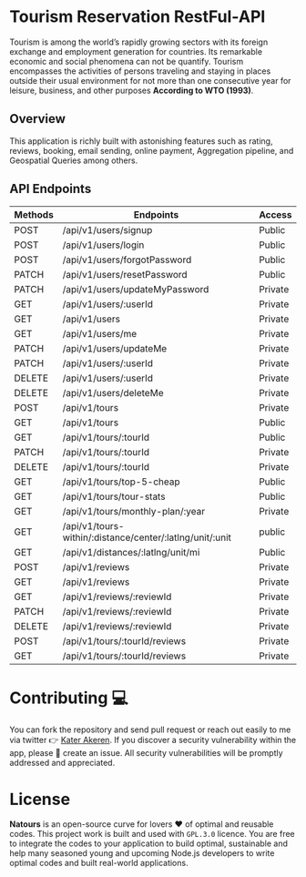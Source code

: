# Tourism Reservation RestFul-API

Tourism is among the world’s rapidly growing sectors with its foreign exchange and employment generation for countries. Its remarkable economic and social phenomena can not be quantify. Tourism encompasses the activities of persons traveling and staying in places outside their usual environment for not more than one consecutive year for leisure, business, and other purposes **According to WTO (1993)**.

## Overview

This application is richly built with astonishing features such as rating, reviews, booking, email sending, online payment, Aggregation pipeline, and Geospatial Queries among others.

## API Endpoints

| Methods | Endpoints                                                | Access  |
| ------- | -------------------------------------------------------- | ------- |
| POST    | /api/v1/users/signup                                     | Public  |
| POST    | /api/v1/users/login                                      | Public  |
| POST    | /api/v1/users/forgotPassword                             | Public  |
| PATCH   | /api/v1/users/resetPassword                              | Public  |
| PATCH   | /api/v1/users/updateMyPassword                           | Private |
| GET     | /api/v1/users/:userId                                    | Private |
| GET     | /api/v1/users                                            | Private |
| GET     | /api/v1/users/me                                         | Private |
| PATCH   | /api/v1/users/updateMe                                   | Private |
| PATCH   | /api/v1/users/:userId                                    | Private |
| DELETE  | /api/v1/users/:userId                                    | Private |
| DELETE  | /api/v1/users/deleteMe                                   | Private |
| POST    | /api/v1/tours                                            | Private |
| GET     | /api/v1/tours                                            | Public  |
| GET     | /api/v1/tours/:tourId                                    | Public  |
| PATCH   | /api/v1/tours/:tourId                                    | Private |
| DELETE  | /api/v1/tours/:tourId                                    | Private |
| GET     | /api/v1/tours/top-5-cheap                                | Public  |
| GET     | /api/v1/tours/tour-stats                                 | Public  |
| GET     | /api/v1/tours/monthly-plan/:year                         | Private |
| GET     | /api/v1/tours-within/:distance/center/:latlng/unit/:unit | public  |
| GET     | /api/v1/distances/:latlng/unit/mi                        | Public  |
| POST    | /api/v1/reviews                                          | Private |
| GET     | /api/v1/reviews                                          | Private |
| GET     | /api/v1/reviews/:reviewId                                | Private |
| PATCH   | /api/v1/reviews/:reviewId                                | Private |
| DELETE  | /api/v1/reviews/:reviewId                                | Private |
| POST    | /api/v1/tours/:tourId/reviews                            | Private |
| GET     | /api/v1/tours/:tourId/reviews                            | Private |

# Contributing :computer:

You can fork the repository and send pull request or reach out easily to me via twitter :point_right: [Kater Akeren](https://twitter.com/katerakeren). If you discover a security vulnerability within the app, please :pray: create an issue. All security vulnerabilities will be promptly addressed and appreciated.

# License

**Natours** is an open-source curve for lovers :heart: of optimal and reusable codes. This project work is built and used with `GPL.3.0` licence. You are free to integrate the codes to your application to build optimal, sustainable and help many seasoned young and upcoming Node.js developers to write optimal codes and built real-world applications.
